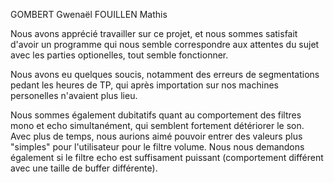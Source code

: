 GOMBERT Gwenaël
FOUILLEN Mathis

Nous avons apprécié travailler sur ce projet, et nous sommes satisfait d'avoir un programme qui nous semble correspondre aux attentes du sujet avec les parties optionelles, tout semble fonctionner.

Nous avons eu quelques soucis, notamment des erreurs de segmentations pedant les heures de TP, qui après importation sur nos machines personelles n'avaient plus lieu.

Nous sommes également dubitatifs quant au comportement des filtres mono et echo simultanément, qui semblent fortement détériorer le son.
Avec plus de temps, nous aurions aimé pouvoir entrer des valeurs plus "simples" pour l'utilisateur pour le filtre volume.
Nous nous demandons également si le filtre echo est suffisament puissant (comportement différent avec une taille de buffer différente).
